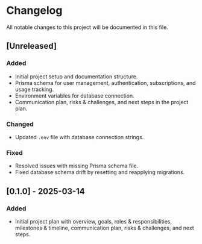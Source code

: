 # Changelog

All notable changes to this project will be documented in this file.

## [Unreleased]

### Added
- Initial project setup and documentation structure.
- Prisma schema for user management, authentication, subscriptions, and usage tracking.
- Environment variables for database connection.
- Communication plan, risks & challenges, and next steps in the project plan.

### Changed
- Updated `.env` file with database connection strings.

### Fixed
- Resolved issues with missing Prisma schema file.
- Fixed database schema drift by resetting and reapplying migrations.

## [0.1.0] - 2025-03-14

### Added
- Initial project plan with overview, goals, roles & responsibilities, milestones & timeline, communication plan, risks & challenges, and next steps.
